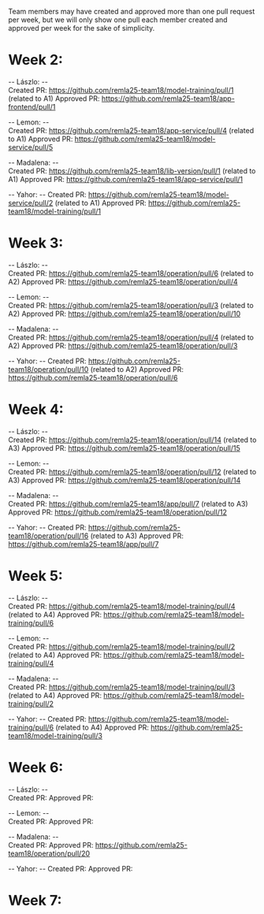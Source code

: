 Team members may have created and approved more than one pull request per week, but we will only show one pull each member created and approved per week for the sake of simplicity.

# Week 2:

-- Lászlo: --  
Created PR: https://github.com/remla25-team18/model-training/pull/1 (related to A1)
Approved PR: https://github.com/remla25-team18/app-frontend/pull/1

-- Lemon: --  
Created PR: https://github.com/remla25-team18/app-service/pull/4 (related to A1)
Approved PR: https://github.com/remla25-team18/model-service/pull/5

-- Madalena: --  
Created PR: https://github.com/remla25-team18/lib-version/pull/1 (related to A1)
Approved PR: https://github.com/remla25-team18/app-service/pull/1

-- Yahor: -- 
Created PR: https://github.com/remla25-team18/model-service/pull/2 (related to A1)
Approved PR: https://github.com/remla25-team18/model-training/pull/1


# Week 3:

-- Lászlo: --  
Created PR: https://github.com/remla25-team18/operation/pull/6 (related to A2)
Approved PR: https://github.com/remla25-team18/operation/pull/4 

-- Lemon: --  
Created PR: https://github.com/remla25-team18/operation/pull/3 (related to A2)
Approved PR: https://github.com/remla25-team18/operation/pull/10

-- Madalena: --  
Created PR: https://github.com/remla25-team18/operation/pull/4 (related to A2)
Approved PR: https://github.com/remla25-team18/operation/pull/3

-- Yahor: -- 
Created PR: https://github.com/remla25-team18/operation/pull/10 (related to A2)
Approved PR: https://github.com/remla25-team18/operation/pull/6


# Week 4:
-- Lászlo: --  
Created PR: https://github.com/remla25-team18/operation/pull/14 (related to A3)
Approved PR: https://github.com/remla25-team18/operation/pull/15

-- Lemon: --  
Created PR: https://github.com/remla25-team18/operation/pull/12 (related to A3)
Approved PR: https://github.com/remla25-team18/operation/pull/14

-- Madalena: --  
Created PR: https://github.com/remla25-team18/app/pull/7 (related to A3)
Approved PR: https://github.com/remla25-team18/operation/pull/12

-- Yahor: -- 
Created PR: https://github.com/remla25-team18/operation/pull/16 (related to A3)
Approved PR: https://github.com/remla25-team18/app/pull/7


# Week 5:
-- Lászlo: --  
Created PR: https://github.com/remla25-team18/model-training/pull/4 (related to A4)
Approved PR: https://github.com/remla25-team18/model-training/pull/6

-- Lemon: --  
Created PR: https://github.com/remla25-team18/model-training/pull/2 (related to A4)
Approved PR: https://github.com/remla25-team18/model-training/pull/4

-- Madalena: --  
Created PR: https://github.com/remla25-team18/model-training/pull/3 (related to A4)
Approved PR: https://github.com/remla25-team18/model-training/pull/2

-- Yahor: -- 
Created PR: https://github.com/remla25-team18/model-training/pull/6 (related to A4)
Approved PR: https://github.com/remla25-team18/model-training/pull/3


# Week 6:
-- Lászlo: --  
Created PR:
Approved PR:

-- Lemon: --  
Created PR:
Approved PR:

-- Madalena: --  
Created PR:
Approved PR: https://github.com/remla25-team18/operation/pull/20

-- Yahor: -- 
Created PR:
Approved PR:

# Week 7:

